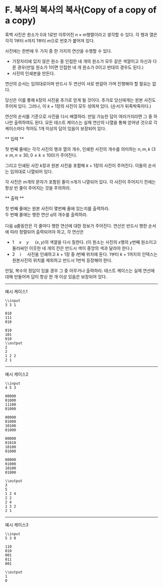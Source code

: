 # F. 복사의 복사의 복사(Copy of a copy of a copy)

흑백 사진은 원소가 0과 1로만 이루어진 $n\times m$행렬이라고 생각할 수 있다. 각 행과 열은 각각 1부터 $n$까지 1부터 $m$으로 번호가 붙어져 있다. 

사진에는 한번에 두 가지 중 한 가지의 연산을 수행할 수 있다. 

* 가장자리에 있지 않은 원소 중 인접한 네 개의 원소가 모두 같은 색깔이고 자신과 다른 경우(만일 원소가 1이면 인접한 네 개 원소가 0이고 반대의 경우도 된다.)
* 사진의 인쇄본을 만든다.

연산의 순서는 임의대로이며 반드시 두 연산이 서로 번갈아 가며 진행해야 할 필요는 없다. 

당신은 이를 통해 $k$장의 사진을 추가로 얻게 될 것이다. 추가로 당신에게는 원본 사진도 주어져 있다. 그러나, 이 $k+1$장의 사진이 모두 섞여져 있다. (순서가 뒤죽박죽이다.)

연산의 순서를 기준으로 사진을 다시 배열하라. 만일 가능한 답이 여러가지라면 그 중 하나만 출력하여도 된다. 모든 테스트 케이스는 실제 연산의 나열을 통해 얻어낸 것으로 각 케이스마다 적어도 1개 이상의 답이 있음이 보장되어 있다.

** 입력 **

첫 번째 줄에는 각각 사진의 행과 열의 개수, 인쇄한 사진의 개수를 의미하는 $n,m,k$ ($3\leq m,n\leq 30, 0\leq k\leq 100$)가 주어진다.

그리고 인쇄된 사진 $k$장과 원본 사진을 포함해 $k+1$장의 사진이 주어진다. 이들의 순서는 임의대로 나열되어 있다. 

각 사진은 $m$개의 문자가 포함된 줄이 $n$개가 나열되어 있다. 각 사진이 주어지기 전에는 항상 빈 줄이 주어지는 것을 주의하라. 

** 출력 **

첫 번째 줄에는 원본 사진이 몇번째 줄에 있는지를 출력하라. <br/>
두 번째 줄에는 행한 연산 $q$의 개수를 출력하라.
<br/>
<br/>
다음 $q$줄동안은 각 줄마다 행한 연산에 대한 정보가 주어진다. 연산은 반드시 행한 순서에 따라 정렬되어 출력되어야 하고, 각 연산은<br/>

* $1\quad x\quad y\quad$ $(x,y)$의 색깔을 다시 칠한다. (이 원소는 사진의 $x$행의 $y$번째 원소이고 둘러싸인 이웃한 네 개의 칸은 반드시 색이 중앙의 색과 달라야 한다.)
* $2\quad i\quad$ 사진을 인쇄하고 $k+1$장 중 $i$번째 위치에 둔다. 1부터 $k+1$까지의 인덱스는 원본사진의 위치를 제외하고 반드시 1번씩 등장해야 한다.

만일, 복수의 정답이 있을 경우 그 중 아무거나 출력하라. 테스트 케이스는 실제 연산에 대해 만들어져 답이 항상 한 개 이상 있음은 보장되어 있다.

---
예시 케이스1
```
\\input
3 3 1

010
111
010

010
101
010
\\output
2
2
1 2 2
2 1
```
___
예시 케이스2
```
\\input
4 5 3

00000
01000
11100
01000

00000
01000
10100
01000

00000
01010
10100
01000

00000
01000
10100
01000

\\output
3
5
1 2 4
2 2
2 4
1 3 2
2 1
```
___
예시 케이스3
```
\\input
5 3 0

110
010
001
011
001

\\output
1
0
```

<script type="text/javascript" src="http://cdn.mathjax.org/mathjax/latest/MathJax.js?config=TeX-AMS-MML_HTMLorMML"></script>
<script type="text/x-mathjax-config">
  MathJax.Hub.Config({ tex2jax: {inlineMath: [['$', '$']]}, messageStyle: "none" });
</script>